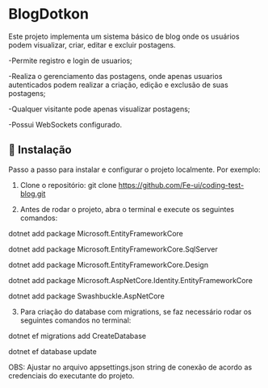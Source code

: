 # BlogDotkon

Este projeto implementa um sistema básico de blog onde os usuários podem visualizar, criar, editar e excluir postagens.

-Permite registro e login de usuarios;

-Realiza o gerenciamento das postagens, onde apenas usuarios autenticados podem realizar a criação, edição e exclusão de suas postagens;

-Qualquer visitante pode apenas visualizar postagens;

-Possui WebSockets configurado.

## 🚀 Instalação

Passo a passo para instalar e configurar o projeto localmente. Por exemplo:

1. Clone o repositório:
   git clone https://github.com/Fe-ui/coding-test-blog.git
   
2. Antes de rodar o projeto, abra o terminal e execute os seguintes comandos:

dotnet add package Microsoft.EntityFrameworkCore

dotnet add package Microsoft.EntityFrameworkCore.SqlServer

dotnet add package Microsoft.EntityFrameworkCore.Design

dotnet add package Microsoft.AspNetCore.Identity.EntityFrameworkCore

dotnet add package Swashbuckle.AspNetCore

3. Para criação do database com migrations, se faz necessário rodar os seguintes comandos no terminal:

dotnet ef migrations add CreateDatabase

dotnet ef database update

OBS: Ajustar no arquivo appsettings.json string de conexão de acordo as credenciais do executante do projeto.

